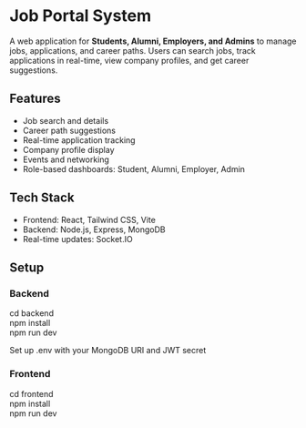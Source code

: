 # Job Portal System

A web application for **Students, Alumni, Employers, and Admins** to manage jobs, applications, and career paths. Users can search jobs, track applications in real-time, view company profiles, and get career suggestions.

## Features
- Job search and details
- Career path suggestions
- Real-time application tracking
- Company profile display
- Events and networking
- Role-based dashboards: Student, Alumni, Employer, Admin

## Tech Stack
- Frontend: React, Tailwind CSS, Vite
- Backend: Node.js, Express, MongoDB
- Real-time updates: Socket.IO

## Setup

### Backend
cd backend  
npm install  
npm run dev  

Set up .env with your MongoDB URI and JWT secret

### Frontend
cd frontend  
npm install  
npm run dev



